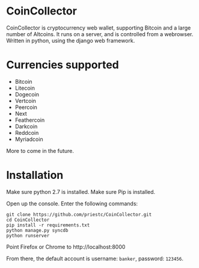 CoinCollector
=========

CoinCollector is cryptocurrency web wallet, supporting Bitcoin and a large number of Altcoins.
It runs on a server, and is controlled from a webrowser.
Written in python, using the django web framework.

Currencies supported
====================

* Bitcoin
* Litecoin
* Dogecoin
* Vertcoin
* Peercoin
* Next
* Feathercoin
* Darkcoin
* Reddcoin
* Myriadcoin

More to come in the future.


Installation
============

Make sure python 2.7 is installed. Make sure Pip is installed.

Open up the console. Enter the following commands:

    git clone https://github.com/priestc/CoinCollector.git
    cd CoinCollector
    pip install -r requirements.txt
    python manage.py syncdb
    python runserver

Point Firefox or Chrome to http://localhost:8000

From there, the default account is username: `banker`, password: `123456`.
